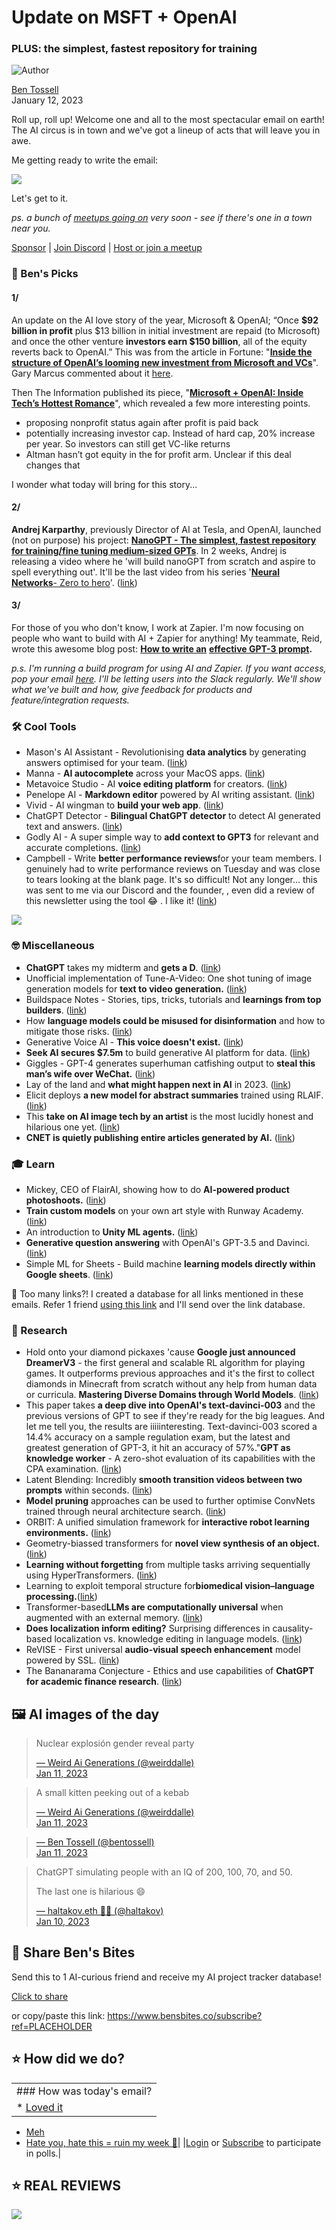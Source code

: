 # Update on MSFT + OpenAI

### PLUS: the simplest, fastest repository for training

![Author](https://media.beehiiv.com/cdn-cgi/image/fit=scale-down,format=auto,onerror=redirect,quality=80/uploads/user/profile_picture/fc858b4d-39e3-4be1-abf4-2b55504e21a2/thumb_uJ4UYake_400x400.jpg)

[Ben Tossell](https://www.twitter.com/bentossell)\
January 12, 2023

Roll up, roll up! Welcome one and all to the most spectacular email on earth! The AI circus is in town and we've got a lineup of acts that will leave you in awe.

Me getting ready to write the email:

![](https://media.beehiiv.com/cdn-cgi/image/fit=scale-down,format=auto,onerror=redirect,quality=80/uploads/asset/file/34708aa9-789e-4233-bfb9-c6fa33821acd/giphy__4_.gif)

Let's get to it.

*ps. a bunch of [meetups going on](https://meetups.bensbites.co/) very soon - see if there's one in a town near you.*

[Sponsor](https://sponsor.bensbites.co/) | [Join Discord](https://discord.gg/qd92NKjDdE) | [Host or join a meetup](https://meetups.bensbites.co/)

### 🤌 Ben's Picks

#### 1/

An update on the AI love story of the year, Microsoft & OpenAI; “Once **$92 billion in profit** plus $13 billion in initial investment are repaid (to Microsoft) and once the other venture **investors earn $150 billion**, all of the equity reverts back to OpenAI.” This was from the article in Fortune: "**[Inside the structure of OpenAI’s looming new investment from Microsoft and VCs](https://fortune.com/2023/01/11/structure-openai-investment-microsoft/)**". Gary Marcus commented about it [here](https://garymarcus.substack.com/p/is-microsoft-about-to-get-the-deal).

Then The Information published its piece, "**[Microsoft + OpenAI: Inside Tech’s Hottest Romance](https://www.theinformation.com/articles/microsoft-openai-inside-techs-hottest-romance?rc=bdorru)**", which revealed a few more interesting points.

- proposing nonprofit status again after profit is paid back
- potentially increasing investor cap. Instead of hard cap, 20% increase per year. So investors can still get VC-like returns
- Altman hasn’t got equity in the for profit arm. Unclear if this deal changes that

I wonder what today will bring for this story...

#### 2/

**Andrej Karparthy**, previously Director of AI at Tesla, and OpenAI, launched (not on purpose) his project: [**NanoGPT - The simplest, fastest repository for training/fine tuning medium-sized GPTs**](https://github.com/karpathy/nanoGPT). In 2 weeks, Andrej is releasing a video where he 'will build nanoGPT from scratch and aspire to spell everything out'. It'll be the last video from his series '**[Neural Networks](https://www.youtube.com/playlist?list=PLAqhIrjkxbuWI23v9cThsA9GvCAUhRvKZ)**[- Zero to hero](https://www.youtube.com/playlist?list=PLAqhIrjkxbuWI23v9cThsA9GvCAUhRvKZ)'. ([link](https://www.youtube.com/playlist?list=PLAqhIrjkxbuWI23v9cThsA9GvCAUhRvKZ))

#### 3/

For those of you who don't know, I work at Zapier. I'm now focusing on people who want to build with AI + Zapier for anything! My teammate, Reid, wrote this awesome blog post: **[How to write an](https://zapier.com/blog/gpt-3-prompt/)** **[effective GPT-3 prompt](https://zapier.com/blog/gpt-3-prompt/).**

*p.s. I'm running a build program for using AI and Zapier. If you want access, pop your email [here](https://ai.zapier.app/sign-up). I'll be letting users into the Slack regularly. We'll show what we've built and how, give feedback for products and feature/integration requests.*

### 🛠️ Cool Tools

- Mason's AI Assistant - Revolutionising **data analytics** by generating answers optimised for your team. ([link](https://mason.app/blog/introducing-ai-assistant))
- Manna - **AI autocomplete** across your MacOS apps. ([link](https://docs.google.com/forms/d/e/1FAIpQLScdhiz0c0g74vr7pRlctPjoAZUtVQm3Yi4s1xEn1go-7atiJw/viewform))
- Metavoice Studio - AI **voice editing platform** for creators. ([link](https://studio.themetavoice.xyz/))
- Penelope AI - **Markdown editor** powered by AI writing assistant. ([link](https://penelopeai.com/))
- Vivid - AI wingman to **build your web app**. ([link](https://www.vivid.lol/))
- ChatGPT Detector - **Bilingual ChatGPT detector** to detect AI generated text and answers. ([link](https://huggingface.co/spaces/Hello-SimpleAI/chatgpt-detector-single))
- Godly AI - A super simple way to **add context to GPT3** for relevant and accurate completions. ([link](https://godly.ai/))
- Campbell - Write **better performance reviews**for your team members. I genuinely had to write performance reviews on Tuesday and was close to tears looking at the blank page. It's so difficult! Not any longer... this was sent to me via our Discord and the founder, , even did a review of this newsletter using the tool 😂 . I like it! ([link](https://review.gobudapest.io/))

![](https://media.beehiiv.com/cdn-cgi/image/fit=scale-down,format=auto,onerror=redirect,quality=80/uploads/asset/file/01462f2c-f32f-4f35-be8a-272531c5d01d/CleanShot_2023-01-12_at_01.16.472x.png)

### 🤓 Miscellaneous

- **ChatGPT** takes my midterm and **gets a D**. ([link](https://betonit.substack.com/p/chatgpt-takes-my-midterm-and-gets))
- Unofficial implementation of Tune-A-Video: One shot tuning of image generation models for **text to video generation.** ([link](https://github.com/bryandlee/Tune-A-Video))
- Buildspace Notes - Stories, tips, tricks, tutorials and **learnings from top builders**. ([link](https://buildspace.so/notes))
- How **language models could be misused for disinformation** and how to mitigate those risks. ([link](https://openai.com/blog/forecasting-misuse/))
- Generative Voice AI - **This voice doesn't exist.** ([link](https://blog.elevenlabs.io/enter-the-new-year-with-a-bang/))
- **Seek AI secures $7.5m** to build generative AI platform for data. ([link](https://twitter.com/sarahrnagy/status/1613220253894381568))
- Giggles - GPT-4 generates superhuman catfishing output to **steal this man’s wife over WeChat.** ([link](https://twitter.com/blader/status/1613222192451571713))
- Lay of the land and **what might happen next in AI** in 2023. ([link](https://twitter.com/RamaswmySridhar/status/1613271413020037120))
- Elicit deploys **a new model for abstract summaries** trained using RLAIF. ([link](https://twitter.com/Charlie43375818/status/1612569402129678336))
- This **take on AI image tech by an artist** is the most lucidly honest and hilarious one yet. ([link](https://twitter.com/StrangeNative/status/1613358469226328066))
- **CNET is quietly publishing entire articles generated by AI.** ([link](https://futurism.com/the-byte/cnet-publishing-articles-by-ai))

### 🎓 Learn

- Mickey, CEO of FlairAI, showing how to do **AI-powered product photoshoots.** ([link](https://twitter.com/mickeyxfriedman/status/1613251965634465792))
- **Train custom models** on your own art style with Runway Academy. ([link](https://twitter.com/runwayml/status/1613183261211070464))
- An introduction to **Unity ML agents.** ([link](https://huggingface.co/deep-rl-course/unit5/introduction))
- **Generative question answering** with OpenAI's GPT-3.5 and Davinci. ([link](https://youtu.be/dRUIGgNBvVk))
- Simple ML for Sheets - Build machine **learning models directly within Google sheets**. ([link](https://twitter.com/sumanth_077/status/1613083118235422721))

👋 Too many links?! I created a database for all links mentioned in these emails. Refer 1 friend [using this link](https://www.bensbites.co/subscribe?ref=PLACEHOLDER) and I'll send over the link database.

### 🔬 Research

- Hold onto your diamond pickaxes 'cause **Google just announced DreamerV3** - the first general and scalable RL algorithm for playing games. It outperforms previous approaches and it's the first to collect diamonds in Minecraft from scratch without any help from human data or curricula. **Mastering Diverse Domains through World Models**. ([link](https://arxiv.org/abs/2301.04104v1))
- This paper takes **a deep dive into OpenAI's text-davinci-003** and the previous versions of GPT to see if they're ready for the big leagues. And let me tell you, the results are iiiiinteresting. Text-davinci-003 scored a 14.4% accuracy on a sample regulation exam, but the latest and greatest generation of GPT-3, it hit an accuracy of 57%."**GPT as knowledge worker** - A zero-shot evaluation of its capabilities with the CPA examination. ([link](https://arxiv.org/abs/2301.04408))
- Latent Blending: Incredibly **smooth transition videos between two prompts** within seconds. ([link](https://github.com/lunarring/latentblending))
- **Model pruning** approaches can be used to further optimise ConvNets trained through neural architecture search. ([link](https://arxiv.org/abs/2301.04502))
- ORBIT: A unified simulation framework for **interactive robot learning environments.** ([link](http://arxiv.org/abs/2301.04195))
- Geometry-biassed transformers for **novel view synthesis of an object.** ([link](https://arxiv.org/abs/2301.04650))
- **Learning without forgetting** from multiple tasks arriving sequentially using HyperTransformers. ([link](https://arxiv.org/abs/2301.04584))
- Learning to exploit temporal structure for**biomedical vision–language processing.**([link](http://arxiv.org/abs/2301.04558))
- Transformer-based**LLMs are computationally universal** when augmented with an external memory. ([link](https://arxiv.org/abs/2301.04589))
- **Does localization inform editing?** Surprising differences in causality-based localization vs. knowledge editing in language models. ([link](https://arxiv.org/abs/2301.04213))
- ReVISE - First universal **audio-visual speech enhancement** model powered by SSL. ([link](https://arxiv.org/abs/2212.11377))
- The Bananarama Conjecture - Ethics and use capabilities of **ChatGPT for academic finance research**. ([link](https://papers.ssrn.com/sol3/papers.cfm?abstract_id=4322651))

## 🖼 AI images of the day

> >
>
> Nuclear explosión gender reveal party
>
> [— Weird Ai Generations (@weirddalle)\
> Jan 11, 2023](https://twitter.com/weirddalle/status/1613215039598776322)

> >
>
> A small kitten peeking out of a kebab
>
> [— Weird Ai Generations (@weirddalle)\
> Jan 11, 2023](https://twitter.com/weirddalle/status/1613180349466513408)

> > >
>
> [— Ben Tossell (@bentossell)\
> Jan 11, 2023](https://twitter.com/bentossell/status/1613237197775450112)

> >
>
> ChatGPT simulating people with an IQ of 200, 100, 70, and 50.
>
> The last one is hilarious 😄
>
> [— haltakov.eth 🧱🔨 (@haltakov)\
> Jan 10, 2023](https://twitter.com/haltakov/status/1612928185230061569)

## 🤗 Share Ben's Bites

Send this to 1 AI-curious friend and receive my AI project tracker database!

[Click to share](https://www.bensbites.co/subscribe?ref=PLACEHOLDER)

or copy/paste this link: https://www.bensbites.co/subscribe?ref=PLACEHOLDER

## ⭐️ How did we do?

||
|:---|
|### How was today's email?|
|\* [Loved it](https://www.bensbites.co/login)

- [Meh](https://www.bensbites.co/login)
- [Hate you, hate this = ruin my week 🥹](https://www.bensbites.co/login)|
  |[Login](https://www.bensbites.co/login) or [Subscribe](https://www.bensbites.co/subscribe) to participate in polls.|

## ⭐️ REAL REVIEWS

![](https://media.beehiiv.com/cdn-cgi/image/fit=scale-down,format=auto,onerror=redirect,quality=80/uploads/asset/file/c8a91ecd-5477-493e-bb9d-9ed8f04bde24/Screenshot_2022-12-13_at_14.55.58.png)
